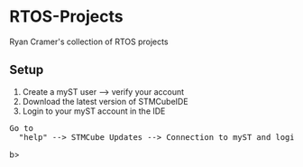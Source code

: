 # RTOS-Projects
Ryan Cramer's collection of RTOS projects

## Setup
1. Create a myST user --> verify your account
2. Download the latest version of STMCubeIDE
3. Login to your myST account in the IDE
<p><pre>
Go to <br> <b></b> "help" --> STMCube Updates --> Connection to myST and login </pre>b> <br>


